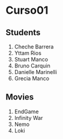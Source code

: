 # Curso01

## Students
1. Cheche Barrera
2. Yttam Rios
3. Stuart Manco
4. Bruno Carquin
5. Danielle Marinelli
6. Grecia Manco

## Movies
1. EndGame
2. Infinity War
3. Nemo
4. Loki

